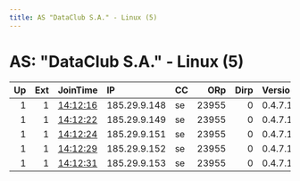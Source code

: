 ```yaml
---
title: AS "DataClub S.A." - Linux (5)
---
```


# AS: "DataClub S.A." - Linux (5)

|   Up |   Ext | JoinTime                                                                                              | IP           | CC   |   ORp |   Dirp | Version   | Contact                   | Nickname     |   eFamMembers |
|-----:|------:|:------------------------------------------------------------------------------------------------------|:-------------|:-----|------:|-------:|:----------|:--------------------------|:-------------|--------------:|
|    1 |     1 | [14:12:16](https://nusenu.github.io/OrNetStats/w/relay/5B4AB4CF5FDE4F239AC3C00033EC9F978130F854.html) | 185.29.9.148 | se   | 23955 |      0 | 0.4.7.13  | JaMDokilio88755@proton.me | JaMDokilio22 |             5 |
|    1 |     1 | [14:12:22](https://nusenu.github.io/OrNetStats/w/relay/E326985077ABF499783216CD053BB31CD92FCF0E.html) | 185.29.9.149 | se   | 23955 |      0 | 0.4.7.13  | JaMDokilio88755@proton.me | JaMDokilio22 |             5 |
|    1 |     1 | [14:12:24](https://nusenu.github.io/OrNetStats/w/relay/6A47CC1C3E5FDE72E3AB67B4EE4CA97393350F9C.html) | 185.29.9.151 | se   | 23955 |      0 | 0.4.7.13  | JaMDokilio88755@proton.me | JaMDokilio22 |             5 |
|    1 |     1 | [14:12:29](https://nusenu.github.io/OrNetStats/w/relay/BE9EBF4AD68C80FBAD4B0B605238D7E3E43D9EC8.html) | 185.29.9.152 | se   | 23955 |      0 | 0.4.7.13  | JaMDokilio88755@proton.me | JaMDokilio22 |             5 |
|    1 |     1 | [14:12:31](https://nusenu.github.io/OrNetStats/w/relay/DE14924B5543543B1733C1FDE89D4AB863C60BD7.html) | 185.29.9.153 | se   | 23955 |      0 | 0.4.7.13  | JaMDokilio88755@proton.me | JaMDokilio22 |             5 |
